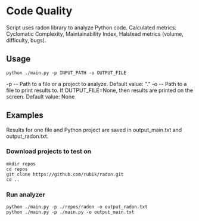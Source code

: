# Code Quality

Script uses radon library to analyze Python code.
Calculated metrics: Cyclomatic Complexity, Maintainability Index, Halstead metrics (volume, difficulty, bugs).

## Usage
```
python ./main.py -p INPUT_PATH -o OUTPUT_FILE
```
-p -- Path to a file or a project to analyze. Default value: "."
-o -- Path to a file to print results to. If OUTPUT_FILE=None, then results are printed on the screen. Default value: None

## Examples
Results for one file and Python project are saved in output_main.txt and output_radon.txt.

### Download projects to test on
```
mkdir repos
cd repos
git clone https://github.com/rubik/radon.git
cd ..
```

### Run analyzer
```
python ./main.py -p ./repos/radon -o output_radon.txt
python ./main.py -p ./main.py -o output_main.txt
```
